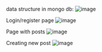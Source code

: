 data structure in mongo db:
![image](https://github.com/wojtekswietojanski/MERN-blog/assets/125148871/3340f80d-70d1-4b87-b29a-5b8553998a60)

Login/register page
![image](https://github.com/wojtekswietojanski/MERN-blog/assets/125148871/8b2c71d7-2ad7-42bd-acce-c05adfce31f9)

Page with posts
![image](https://github.com/wojtekswietojanski/MERN-blog/assets/125148871/c76f658e-2ad6-4966-93e2-b8bea444c839)


Creating new post
![image](https://github.com/wojtekswietojanski/MERN-blog/assets/125148871/47e4a5fd-0bcc-4081-9ff3-fc81fa45cd4d)

